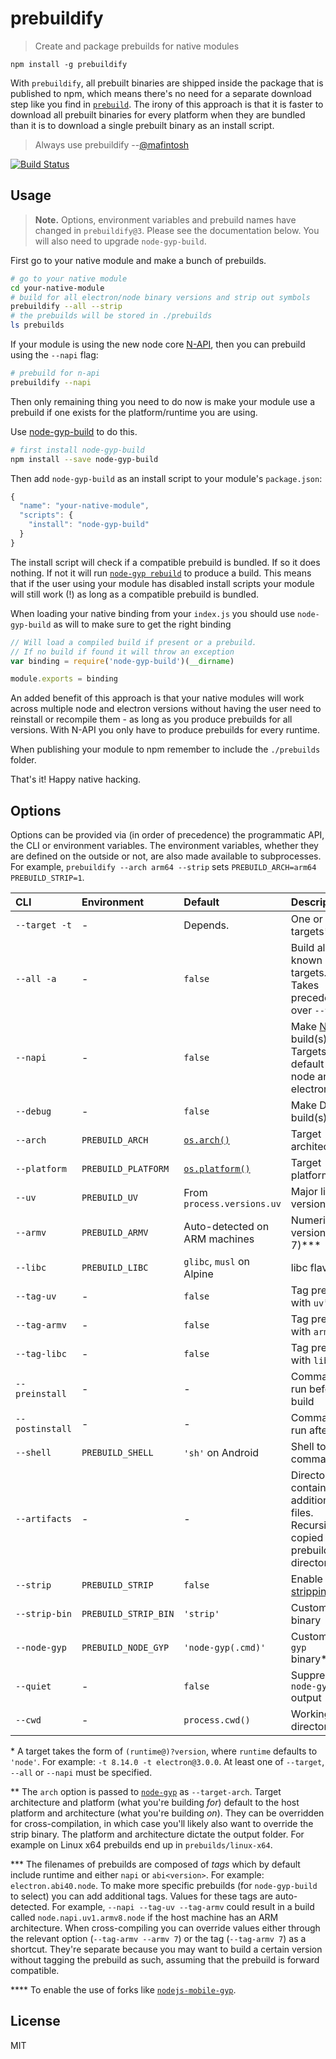 # prebuildify

> Create and package prebuilds for native modules

```
npm install -g prebuildify
```

With `prebuildify`, all prebuilt binaries are shipped inside the package that is published to npm, which means there's no need for a separate download step like you find in [`prebuild`](https://github.com/prebuild/prebuild). The irony of this approach is that it is faster to download all prebuilt binaries for every platform when they are bundled than it is to download a single prebuilt binary as an install script. 

> Always use prebuildify --[@mafintosh](https://mafinto.sh)

[![Build Status](https://travis-ci.org/prebuild/prebuildify.svg?branch=master)](https://travis-ci.org/prebuild/prebuildify)

## Usage

> **Note.** Options, environment variables and prebuild names have changed in `prebuildify@3`. Please see the documentation below. You will also need to upgrade `node-gyp-build`.

First go to your native module and make a bunch of prebuilds.

``` sh
# go to your native module
cd your-native-module
# build for all electron/node binary versions and strip out symbols
prebuildify --all --strip
# the prebuilds will be stored in ./prebuilds
ls prebuilds
```

If your module is using the new node core [N-API][n-api], then you can prebuild using the `--napi` flag:

``` sh
# prebuild for n-api
prebuildify --napi
```

Then only remaining thing you need to do now is make your module use a prebuild if one exists
for the platform/runtime you are using.

Use [node-gyp-build](https://github.com/prebuild/node-gyp-build) to do this.

``` sh
# first install node-gyp-build
npm install --save node-gyp-build
```

Then add `node-gyp-build` as an install script to your module's `package.json`:

``` js
{
  "name": "your-native-module",
  "scripts": {
    "install": "node-gyp-build"
  }
}
```

The install script will check if a compatible prebuild is bundled. If so it does nothing. If not it will run [`node-gyp rebuild`][node-gyp] to produce a build.
This means that if the user using your module has disabled install scripts your module will still work (!) as long as a compatible prebuild is bundled.

When loading your native binding from your `index.js` you should use `node-gyp-build` as will to make sure to get the right binding

``` js
// Will load a compiled build if present or a prebuild.
// If no build if found it will throw an exception
var binding = require('node-gyp-build')(__dirname)

module.exports = binding
```

An added benefit of this approach is that your native modules will work across multiple node and electron versions without having the user
need to reinstall or recompile them - as long as you produce prebuilds for all versions. With N-API you only have to produce prebuilds for every runtime.

When publishing your module to npm remember to include the `./prebuilds` folder.

That's it! Happy native hacking.

## Options

Options can be provided via (in order of precedence) the programmatic API, the CLI or environment variables. The environment variables, whether they are defined on the outside or not, are also made available to subprocesses. For example, `prebuildify --arch arm64 --strip` sets `PREBUILD_ARCH=arm64 PREBUILD_STRIP=1`.

| CLI             | Environment          | Default                        | Description
|:----------------|:---------------------|:-------------------------------|:------------
| `--target -t`   | -                    | Depends.                       | One or more targets\*
| `--all -a`      | -                    | `false`                        | Build all known targets.<br>Takes precedence over `--target`.
| `--napi`        | -                    | `false`                        | Make [N-API][n-api] build(s).<br>Targets default to node and electron.
| `--debug`       | -                    | `false`                        | Make Debug build(s)
| `--arch`        | `PREBUILD_ARCH`      | [`os.arch()`]([os-arch])       | Target architecture\*\*
| `--platform`    | `PREBUILD_PLATFORM`  | [`os.platform()`][os-platform] | Target platform\*\*
| `--uv`          | `PREBUILD_UV`        | From `process.versions.uv`     | Major libuv version\*\*\*
| `--armv`        | `PREBUILD_ARMV`      | Auto-detected on ARM machines  | Numeric ARM version (e.g. 7)\*\*\*
| `--libc`        | `PREBUILD_LIBC`      | `glibc`, `musl` on Alpine      | libc flavor\*\*\*
| `--tag-uv`      | -                    | `false`                        | Tag prebuild with `uv`\*\*\*
| `--tag-armv`    | -                    | `false`                        | Tag prebuild with `armv`\*\*\*
| `--tag-libc`    | -                    | `false`                        | Tag prebuild with `libc`\*\*\*
| `--preinstall`  | -                    | -                              | Command to run before build
| `--postinstall` | -                    | -                              | Command to run after build
| `--shell`       | `PREBUILD_SHELL`     | `'sh'` on Android              | Shell to spawn commands in
| `--artifacts`   | -                    | -                              | Directory containing additional files.<br>Recursively copied into prebuild directory.
| `--strip`       | `PREBUILD_STRIP`     | `false`                        | Enable [stripping][strip]
| `--strip-bin`   | `PREBUILD_STRIP_BIN` | `'strip'`                      | Custom strip binary
| `--node-gyp`    | `PREBUILD_NODE_GYP`  | `'node-gyp(.cmd)'`             | Custom `node-gyp` binary\*\*\*\*
| `--quiet`       | -                    | `false`                        | Suppress `node-gyp` output
| `--cwd`         | -                    | `process.cwd()`                | Working directory

\* A target takes the form of `(runtime@)?version`, where `runtime` defaults to `'node'`. For example: `-t 8.14.0 -t electron@3.0.0`. At least one of `--target`, `--all` or `--napi` must be specified.

\*\* The `arch` option is passed to [`node-gyp`][node-gyp] as `--target-arch`. Target architecture and platform (what you're building _for_) default to the host platform and architecture (what you're building _on_). They can be overridden for cross-compilation, in which case you'll likely also want to override the strip binary. The platform and architecture dictate the output folder. For example on Linux x64 prebuilds end up in `prebuilds/linux-x64`.

\*\*\* The filenames of prebuilds are composed of _tags_ which by default include runtime and either `napi` or `abi<version>`. For example: `electron.abi40.node`. To make more specific prebuilds (for `node-gyp-build` to select) you can add additional tags. Values for these tags are auto-detected. For example, `--napi --tag-uv --tag-armv` could result in a build called `node.napi.uv1.armv8.node` if the host machine has an ARM architecture. When cross-compiling you can override values either through the relevant option (`--tag-armv --armv 7`) or the tag (`--tag-armv 7`) as a shortcut. They're separate because you may want to build a certain version without tagging the prebuild as such, assuming that the prebuild is forward compatible.

\*\*\*\* To enable the use of forks like [`nodejs-mobile-gyp`](https://www.npmjs.com/package/nodejs-mobile-gyp).

## License

MIT

[n-api]: https://nodejs.org/api/n-api.html
[node-gyp]: https://www.npmjs.com/package/node-gyp
[os-arch]: https://nodejs.org/api/os.html#os_os_arch
[os-platform]: https://nodejs.org/api/os.html#os_os_platform
[strip]: https://en.wikipedia.org/wiki/Strip_%28Unix%29
